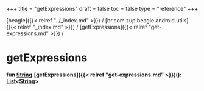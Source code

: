 +++
title = "getExpressions"
draft = false
toc = false
type = "reference"
+++

[beagle]({{< relref "../_index.md" >}}) / [br.com.zup.beagle.android.utils]({{< relref "_index.md" >}}) / [getExpressions]({{< relref "get-expressions.md" >}}) / 



# getExpressions  
  
<b><b>fun [String](https://kotlinlang.org/api/latest/jvm/stdlib/kotlin/-string/index.html).[getExpressions]({{< relref "get-expressions.md" >}})(): [List](https://kotlinlang.org/api/latest/jvm/stdlib/kotlin.collections/-list/index.html)<[String](https://kotlinlang.org/api/latest/jvm/stdlib/kotlin/-string/index.html)></b></b>  



